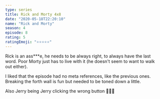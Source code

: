 ```yaml
---
type: series
title: Rick and Morty 4x8
date: "2020-05-18T22:20:10"
name: "Rick and Morty"
season: 4
episode: 8
rating: 5
ratingEmoji: "⭐️⭐️⭐️⭐️⭐️"
---
```


Rick is an ass***e, he needs to be always right, to always have the last word. Poor Morty just has to live with it (he doesn't seem to want to walk out either).

I liked that the episode had no meta references, like the previous ones. Breaking the forth wall is fun but needed to be toned down a little.

Also Jerry being Jerry clicking the wrong button 🤦🏻‍♂️
